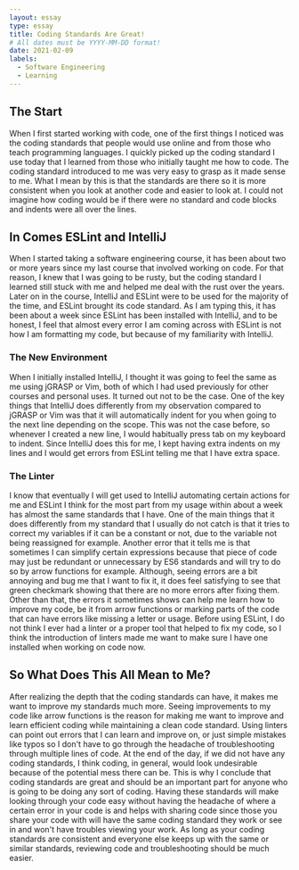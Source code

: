 ```yaml
---
layout: essay
type: essay
title: Coding Standards Are Great!
# All dates must be YYYY-MM-DD format!
date: 2021-02-09
labels:
  - Software Engineering
  - Learning
---
```


## The Start

When I first started working with code, one of the first things I noticed was the coding standards that people would use online and from those who teach programming languages. I quickly picked up the coding standard I use today that I learned from those who initially taught me how to code. The coding standard introduced to me was very easy to grasp as it made sense to me. What I mean by this is that the standards are there so it is more consistent when you look at another code and easier to look at. I could not imagine how coding would be if there were no standard and code blocks and indents were all over the lines.

## In Comes ESLint and IntelliJ

When I started taking a software engineering course, it has been about two or more years since my last course that involved working on code. For that reason, I knew that I was going to be rusty, but the coding standard I learned still stuck with me and helped me deal with the rust over the years. Later on in the course, IntelliJ and ESLint were to be used for the majority of the time, and ESLint brought its code standard. As I am typing this, it has been about a week since ESLint has been installed with IntelliJ, and to be honest, I feel that almost every error I am coming across with ESLint is not how I am formatting my code, but because of my familiarity with IntelliJ.

### The New Environment

When I initially installed IntelliJ, I thought it was going to feel the same as me using jGRASP or Vim, both of which I had used previously for other courses and personal uses. It turned out not to be the case. One of the key things that IntelliJ does differently from my observation compared to jGRASP or Vim was that it will automatically indent for you when going to the next line depending on the scope. This was not the case before, so whenever I created a new line, I would habitually press tab on my keyboard to indent. Since IntelliJ does this for me, I kept having extra indents on my lines and I would get errors from ESLint telling me that I have extra space.

### The Linter

I know that eventually I will get used to IntelliJ automating certain actions for me and ESLint I think for the most part from my usage within about a week has almost the same standards that I have. One of the main things that it does differently from my standard that I usually do not catch is that it tries to correct my variables if it can be a constant or not, due to the variable not being reassigned for example. Another error that it tells me is that sometimes I can simplify certain expressions because that piece of code may just be redundant or unnecessary by ES6 standards and will try to do so by arrow functions for example. Although, seeing errors are a bit annoying and bug me that I want to fix it, it does feel satisfying to see that green checkmark showing that there are no more errors after fixing them. Other than that, the errors it sometimes shows can help me learn how to improve my code, be it from arrow functions or marking parts of the code that can have errors like missing a letter or usage. Before using ESLint, I do not think I ever had a linter or a proper tool that helped to fix my code, so I think the introduction of linters made me want to make sure I have one installed when working on code now.

## So What Does This All Mean to Me?

After realizing the depth that the coding standards can have, it makes me want to improve my standards much more. Seeing improvements to my code like arrow functions is the reason for making me want to improve and learn efficient coding while maintaining a clean code standard. Using linters can point out errors that I can learn and improve on, or just simple mistakes like typos so I don't have to go through the headache of troubleshooting through multiple lines of code. At the end of the day, if we did not have any coding standards, I think coding, in general, would look undesirable because of the potential mess there can be. This is why I conclude that coding standards are great and should be an important part for anyone who is going to be doing any sort of coding. Having these standards will make looking through your code easy without having the headache of where a certain error in your code is and helps with sharing code since those you share your code with will have the same coding standard they work or see in and won't have troubles viewing your work. As long as your coding standards are consistent and everyone else keeps up with the same or similar standards, reviewing code and troubleshooting should be much easier.
